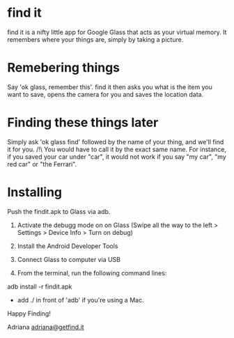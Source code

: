find it
=======


find it is a nifty little app for Google Glass that acts as your virtual memory. It remembers where your things are, simply by taking a picture.


# Remebering things

Say 'ok glass, remember this'. find it then asks you what is the item you want to save, opens the camera for you and saves the location data.

# Finding these things later

Simply ask 'ok glass find' followed by the name of your thing, and we'll find it for you.
/!\ You would have to call it by the exact same name. For instance, if you saved your car under "car", it would not work if you say "my car", "my red car" or "the Ferrari".

# Installing

Push the findit.apk to Glass via adb.

1. Activate the debugg mode on on Glass (Swipe all the way to the left > Settings > Device Info > Turn on debug)

2. Install the Android Developer Tools

3. Connect Glass to computer via USB

4. From the terminal, run the following command lines:

adb install -r findit.apk

* add ./ in front of 'adb' if you're using a Mac.

Happy Finding!

Adriana
adriana@getfind.it